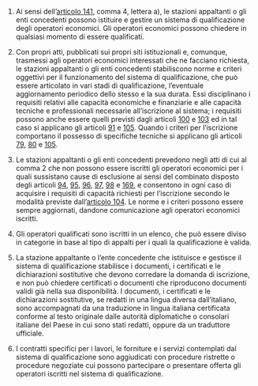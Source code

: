 1. Ai sensi dell’[articolo 141](/articolo-141/2), comma 4, lettera a), le stazioni appaltanti o gli enti concedenti possono istituire e gestire un sistema di qualificazione degli operatori economici. Gli operatori economici possono chiedere in qualsiasi momento di essere qualificati.

2. Con propri atti, pubblicati sui propri siti istituzionali e, comunque, trasmessi agli operatori economici interessati che ne facciano richiesta, le stazioni appaltanti o gli enti concedenti stabiliscono norme e criteri oggettivi per il funzionamento del sistema di qualificazione, che può essere articolato in vari stadi di qualificazione, l’eventuale aggiornamento periodico dello stesso e la sua durata. Essi disciplinano i requisiti relativi alle capacità economiche e finanziarie e alle capacità tecniche e professionali necessarie all’iscrizione al sistema; i requisiti possono anche essere quelli previsti dagli articoli [100](/articolo-100/2) e [103](/articolo-103/2) ed in tal caso si applicano gli articoli [91](/articolo-91/1) e [105](/articolo-105/2). Quando i criteri per l’iscrizione comportano il possesso di specifiche tecniche si applicano gli articoli [79](/articolo-79/1), [80](/articolo-80/1) e [105](/articolo-105/2).

3. Le stazioni appaltanti o gli enti concedenti prevedono negli atti di cui al comma 2 che non possono essere iscritti gli operatori economici per i quali sussistano cause di esclusione ai sensi del combinato disposto degli articoli [94](/articolo-94/1), [95](/articolo-95/1), [96](/articolo-96/1), [97](/articolo-97/1), [98](/articolo-98/1) e [169](/articolo-169/1), e consentono in ogni caso di acquisire i requisiti di capacità richiesti per l’iscrizione secondo le modalità previste dall’[articolo 104](/articolo-104/2). Le norme e i criteri possono essere sempre aggiornati, dandone comunicazione agli operatori economici iscritti.

4. Gli operatori qualificati sono iscritti in un elenco, che può essere diviso in categorie in base al tipo di appalti per i quali la qualificazione è valida.

5. La stazione appaltante o l’ente concedente che istituisce e gestisce il sistema di qualificazione stabilisce i documenti, i certificati e le dichiarazioni sostitutive che devono corredare la domanda di iscrizione, e non può chiedere certificati o documenti che riproducono documenti validi già nella sua disponibilità. I documenti, i certificati e le dichiarazioni sostitutive, se redatti in una lingua diversa dall’italiano, sono accompagnati da una traduzione in lingua italiana certificata conforme al testo originale dalle autorità diplomatiche o consolari italiane del Paese in cui sono stati redatti, oppure da un traduttore ufficiale.

6. I contratti specifici per i lavori, le forniture e i servizi contemplati dal sistema di qualificazione sono aggiudicati con procedure ristrette o procedure negoziate cui possono partecipare o presentare offerta gli operatori iscritti nel sistema di qualificazione.
